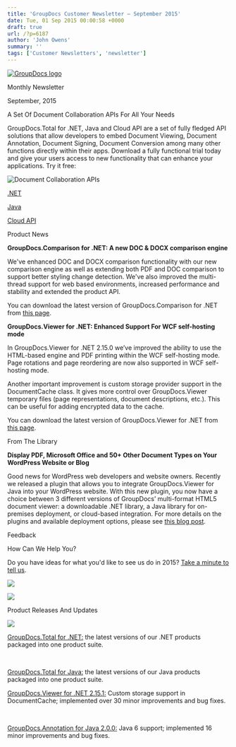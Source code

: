 ```yaml
---
title: 'GroupDocs Customer Newsletter – September 2015'
date: Tue, 01 Sep 2015 00:00:58 +0000
draft: true
url: /?p=6187
author: 'John Owens'
summary: ''
tags: ['Customer Newsletters', 'newsletter']
---
```


[![GroupDocs logo](http://groupdocs.com/email/apr/res/groupdocs-logo.png)](http://groupdocs.com)

Monthly Newsletter

September, 2015

A Set Of Document Collaboration APIs For All Your Needs

GroupDocs.Total for .NET, Java and Cloud API are a set of fully fledged API solutions that allow developers to embed Document Viewing, Document Annotation, Document Signing, Document Conversion among many other functions directly within their apps. Download a fully functional trial today and give your users access to new functionality that can enhance your applications. Try it free:

![Document Collaboration APIs](http://groupdocs.com/email/sep-2015/groupdocs_total.png)

[.NET](http://groupdocs.com/dot-net/total-library)

[Java](http://groupdocs.com/java/total-library)

[Cloud API](http://groupdocs.com/cloud/total-api)

Product News

**GroupDocs.Comparison for .NET: A new DOC & DOCX comparison engine**

We've enhanced DOC and DOCX comparison functionality with our new comparison engine as well as extending both PDF and DOC comparison to support better styling change detection. We've also improved the multi-thread support for web based environments, increased performance and stability and extended the product API.

You can download the latest version of GroupDocs.Comparison for .NET from [this page](http://groupdocs.com/Community/files/8/.net-libraries/groupdocs_comparison_for_.net/default.aspx).

**GroupDocs.Viewer for .NET: Enhanced Support For WCF self-hosting mode**

In GroupDocs.Viewer for .NET 2.15.0 we’ve improved the ability to use the HTML-based engine and PDF printing within the WCF self-hosting mode. Page rotations and page reordering are now also supported in WCF self-hosting mode.

Another important improvement is custom storage provider support in the DocumentCache class. It gives more control over GroupDocs.Viewer temporary files (page representations, document descriptions, etc.). This can be useful for adding encrypted data to the cache.

You can download the latest version of GroupDocs.Viewer for .NET from [this page](http://groupdocs.com/Community/files/8/.net-libraries/groupdocs_viewer_for_.net/default.aspx).

From The Library

**Display PDF, Microsoft Office and 50+ Other Document Types on Your WordPress Website or Blog**

Good news for WordPress web developers and website owners. Recently we released a plugin that allows you to integrate GroupDocs.Viewer for Java into your WordPress website. With this new plugin, you now have a choice between 3 different versions of GroupDocs’ multi-format HTML5 document viewer: a downloadable .NET library, a Java library for on-premises deployment, or cloud-based integration. For more details on the plugins and available deployment options, please see [this blog post](https://blog.groupdocs.com/).

Feedback

How Can We Help You?

Do you have ideas for what you'd like to see us do in 2015? [Take a minute to tell us](https://groupdocs.wufoo.com/forms/how-can-we-help-you/).

[](http://groupdocs.com/dot-net/total-library)

[](http://groupdocs.com/java/total-library)

[![](http://groupdocs.com/email/feb/cloud.png)](http://groupdocs.com/cloud)

[![](http://groupdocs.com/email/feb/apps.png)](http://groupdocs.com/apps)

Product Releases And Updates

![](http://www.aspose.com/Images/Newsletter/separator-630px.png)

[GroupDocs.Total for .NET:](http://groupdocs.com/Community/files/8/.net-libraries/groupdocs_total_for_.net/default.aspx) the latest versions of our .NET products packaged into one product suite.

 

[GroupDocs.Total for Java:](http://groupdocs.com/Community/files/9/java-libraries/groupdocs_total_for_java/default.aspx) the latest versions of our Java products packaged into one product suite.

[GroupDocs.Viewer for .NET 2.15.1:](http://groupdocs.com/Community/files/8/.net-libraries/groupdocs_viewer_for_.net/entry8420.aspx) Custom storage support in DocumentCache; implemented over 30 minor improvements and bug fixes.

 

[GroupDocs.Annotation for Java 2.0.0:](http://groupdocs.com/Community/files/9/java-libraries/groupdocs_annotation_for_java/entry8227.aspx) Java 6 support; implemented 16 minor improvements and bug fixes.



